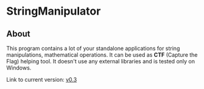# StringManipulator

## About
This program contains a lot of your standalone applications for string manipulations, mathematical operations.
It can be used as __CTF__ (Capture the Flag) helping tool. It doesn't use any external libraries and is tested only on Windows.

Link to current version: [v0.3](https://drive.google.com/file/d/1Xa-sTo2WFvpD-wG8lnwySksoVkieF6Tn/view?usp=sharing)
